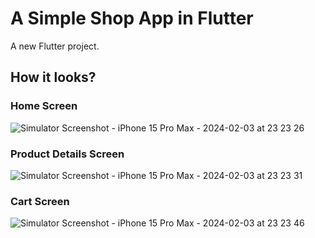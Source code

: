 # A Simple Shop App in Flutter

A new Flutter project.

## How it looks?
### Home Screen
![Simulator Screenshot - iPhone 15 Pro Max - 2024-02-03 at 23 23 26](https://github.com/shayanabbas/shop_flutter_app/assets/5176243/434e15f8-cdaa-49bb-b236-20ae32930e50)
### Product Details Screen
![Simulator Screenshot - iPhone 15 Pro Max - 2024-02-03 at 23 23 31](https://github.com/shayanabbas/shop_flutter_app/assets/5176243/b498eed7-f74f-4874-bea5-52dd45c727b5)
### Cart Screen
![Simulator Screenshot - iPhone 15 Pro Max - 2024-02-03 at 23 23 46](https://github.com/shayanabbas/shop_flutter_app/assets/5176243/d999c19b-2fea-4bda-8363-2b7565aa4030)
